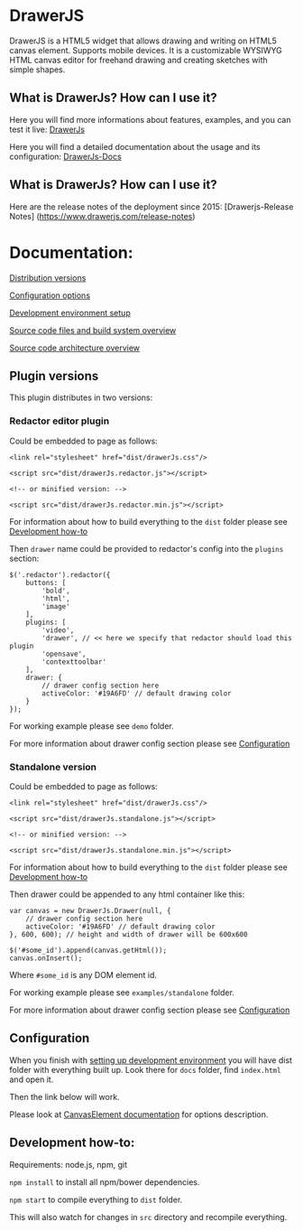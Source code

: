 # DrawerJS

DrawerJS is a HTML5 widget that allows drawing and writing on HTML5 canvas element. Supports mobile devices. 
It is a customizable WYSIWYG HTML canvas editor for freehand drawing and creating sketches with simple shapes.

## What is DrawerJs? How can I use it?

Here you will find more informations about features, examples, and you can test it live: [DrawerJs](https://www.DrawerJs.com)

Here you will find a detailed documentation about the usage and its configuration: [DrawerJs-Docs](https://www.drawerjs.com/documentation)

## What is DrawerJs? How can I use it?

Here are the release notes of the deployment since 2015: [Drawerjs-Release Notes] (https://www.drawerjs.com/release-notes)

# Documentation:

[Distribution versions](#plugin-versions)

[Configuration options](#configuration)

[Development environment setup](#development-how-to)

[Source code files and build system overview](./ARCHITECTURE-DIRECTORIES.md)

[Source code architecture overview](./ARCHITECTURE.md)

## Plugin versions

This plugin distributes in two versions:

### Redactor editor plugin

Could be embedded to page as follows:

    <link rel="stylesheet" href="dist/drawerJs.css"/>

    <script src="dist/drawerJs.redactor.js"></script>

    <!-- or minified version: -->

    <script src="dist/drawerJs.redactor.min.js"></script>

For information about how to build everything to the `dist` folder please see [Development how-to](#development-how-to)

Then `drawer` name could be provided to redactor's config into the `plugins` section:

    $('.redactor').redactor({
        buttons: [
            'bold',
            'html',
            'image'
        ],
        plugins: [
            'video',
            'drawer', // << here we specify that redactor should load this plugin
            'opensave',
            'contexttoolbar'
        ],
        drawer: {
            // drawer config section here
            activeColor: '#19A6FD' // default drawing color
        }
    });

For working example please see `demo` folder.

For more information about drawer config section please see [Configuration](#configuration)

### Standalone version

Could be embedded to page as follows:

    <link rel="stylesheet" href="dist/drawerJs.css"/>

    <script src="dist/drawerJs.standalone.js"></script>

    <!-- or minified version: -->

    <script src="dist/drawerJs.standalone.min.js"></script>

For information about how to build everything to the `dist` folder please see [Development how-to](#development-how-to)

Then drawer could be appended to any html container like this:

    var canvas = new DrawerJs.Drawer(null, {
        // drawer config section here
        activeColor: '#19A6FD' // default drawing color
    }, 600, 600); // height and width of drawer will be 600x600

    $('#some_id').append(canvas.getHtml());
    canvas.onInsert();

Where `#some_id` is any DOM element id.

For working example please see `examples/standalone` folder.

For more information about drawer config section please see [Configuration](#configuration)

## Configuration

When you finish with [setting up development environment](#development-how-to)
you will have dist folder with everything built up.
Look there for `docs` folder, find `index.html` and open it.

Then the link below will work.

Please look at [CanvasElement documentation](DrawerJs.CanvasElement.html) for options description.


##  Development how-to:

Requirements: node.js, npm, git

`npm install` to install all npm/bower dependencies.

`npm start` to compile everything to `dist` folder.

This will also watch for changes  in `src` directory and recompile everything.


